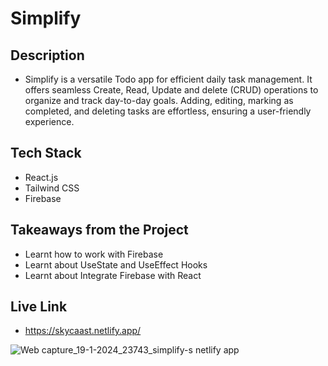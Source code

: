 # Simplify

## Description
- Simplify is a versatile Todo app for efficient daily task management. It offers seamless Create, Read, Update and delete (CRUD) operations to organize and track day-to-day goals. Adding, editing, marking as completed, and deleting tasks are effortless, ensuring a user-friendly experience.
## Tech Stack
- React.js
- Tailwind CSS
- Firebase

## Takeaways from the Project
- Learnt how to work with Firebase
- Learnt about UseState and UseEffect Hooks
- Learnt about Integrate Firebase with React

## Live Link
- https://skycaast.netlify.app/

![Web capture_19-1-2024_23743_simplify-s netlify app](https://github.com/shubhankar-shandilya-india/Simplify/assets/78155393/762ef79d-8c4b-4603-b6fc-cf63c217be6e)
